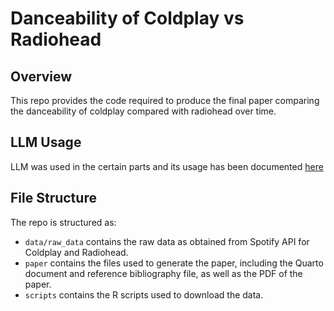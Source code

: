 # Danceability of Coldplay vs Radiohead

## Overview

This repo provides the code required to produce the final paper comparing the danceability of coldplay compared with radiohead over time. 

## LLM Usage
LLM was used in the certain parts and its usage has been documented [here](/other/llm_usage..txt)

## File Structure

The repo is structured as:

-   `data/raw_data` contains the raw data as obtained from Spotify API for Coldplay and Radiohead.
-   `paper` contains the files used to generate the paper, including the Quarto document and reference bibliography file, as well as the PDF of the paper. 
-   `scripts` contains the R scripts used to download the data.



